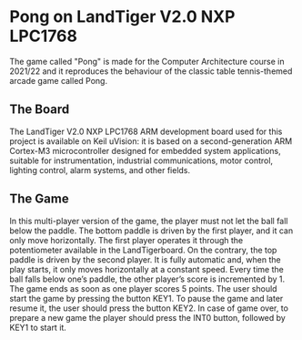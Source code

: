 # Pong on LandTiger V2.0 NXP LPC1768
The game called "Pong" is made for the Computer Architecture course in 2021/22 and it reproduces the behaviour of the classic table tennis-themed arcade game called Pong.

## The Board
The LandTiger V2.0 NXP LPC1768 ARM development board used for this project is available on Keil uVision: it is based on a second-generation ARM Cortex-M3 microcontroller designed for embedded system applications, suitable for instrumentation, industrial communications, motor control, lighting control, alarm systems, and other fields.

## The Game
In this multi-player version of the game, the player must not let the ball fall below the paddle. The bottom paddle is driven by the first player, and it can only move horizontally. The first player operates it through the potentiometer available in the LandTigerboard. On the contrary, the top paddle is driven by the second player. It is fully automatic and, when the play starts, it only moves horizontally at a constant speed. Every time the ball falls below one’s paddle, the other player’s score is incremented by 1. The game ends as soon as one player scores 5 points. The user should start the game by pressing the button KEY1. To pause the game and later resume it, the user should press the button KEY2. In case of game over, to prepare a new game the player should press the INT0 button, followed by KEY1 to start it.
